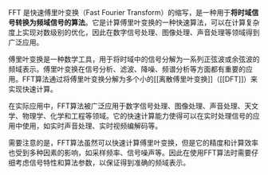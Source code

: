 FFT 是快速傅里叶变换（Fast Fourier Transform）的缩写，是一种用于**将时域信号转换为频域信号的算法**。它是计算傅里叶变换的一种快速算法，可以在计算复杂度上实现对数级别的优化，因此在数字信号处理、图像处理、声音处理等领域得到广泛应用。

傅里叶变换是一种数学工具，用于将时域中的信号分解为一系列正弦波或余弦波的频域表示。傅里叶变换在信号分析、滤波、降噪、频谱分析等方面都有重要的应用。FFT算法通过将傅里叶变换分解为多个小的[[离散傅里叶变换]]（[[DFT]]）来实现快速计算。

在实际应用中，FFT算法被广泛应用于数字信号处理、图像处理、声音处理、天文学、物理学、化学和工程等领域。它的快速计算能力使得可以在实时处理信号的应用中使用，如实时声音处理、实时视频编解码等。

需要注意的是，FFT算法虽然可以快速计算傅里叶变换，但是它的精度和计算效率也受到多种因素的影响，如采样频率、信号噪声等。因此在使用FFT算法时需要仔细考虑信号特性和算法参数，以保证得到准确的频域表示。